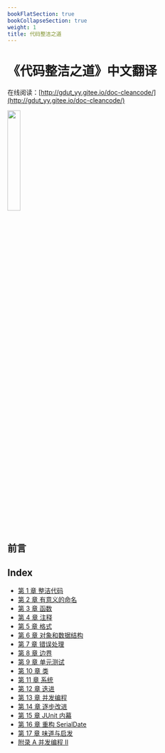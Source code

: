 ```yaml
---
bookFlatSection: true
bookCollapseSection: true
weight: 1
title: 代码整洁之道
---
```


# 《代码整洁之道》中文翻译

在线阅读：[http://gdut_yy.gitee.io/doc-cleancode/](http://gdut_yy.gitee.io/doc-cleancode/)

<img src="/cc/figures/cover.jpg" width=24% />

## 前言

## Index

- [第 1 章 整洁代码](docs/ch1.md)
- [第 2 章 有意义的命名](docs/ch2.md)
- [第 3 章 函数](docs/ch3.md)
- [第 4 章 注释](docs/ch4.md)
- [第 5 章 格式](docs/ch5.md)
- [第 6 章 对象和数据结构](docs/ch6.md)
- [第 7 章 错误处理](docs/ch7.md)
- [第 8 章 边界](docs/ch8.md)
- [第 9 章 单元测试](docs/ch9.md)
- [第 10 章 类](docs/ch10.md)
- [第 11 章 系统](docs/ch11.md)
- [第 12 章 迭进](docs/ch12.md)
- [第 13 章 并发编程](docs/ch13.md)
- [第 14 章 逐步改进](docs/ch14.md)
- [第 15 章 JUnit 内幕](docs/ch15.md)
- [第 16 章 重构 SerialDate](docs/ch16.md)
- [第 17 章 味道与启发](docs/ch17.md)
- [附录 A 并发编程 II](docs/apA.md)


